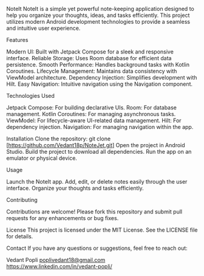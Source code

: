 
NoteIt
NoteIt is a simple yet powerful note-keeping application designed to help you organize your thoughts, ideas, and tasks efficiently. This project utilizes modern Android development technologies to provide a seamless and intuitive user experience.


Features

Modern UI: Built with Jetpack Compose for a sleek and responsive interface.
Reliable Storage: Uses Room database for efficient data persistence.
Smooth Performance: Handles background tasks with Kotlin Coroutines.
Lifecycle Management: Maintains data consistency with ViewModel architecture.
Dependency Injection: Simplifies development with Hilt.
Easy Navigation: Intuitive navigation using the Navigation component.


Technologies Used

Jetpack Compose: For building declarative UIs.
Room: For database management.
Kotlin Coroutines: For managing asynchronous tasks.
ViewModel: For lifecycle-aware UI-related data management.
Hilt: For dependency injection.
Navigation: For managing navigation within the app.


Installation
Clone the repository:
git clone [https://github.com/Vedant18p/NoteJet.git]
Open the project in Android Studio.
Build the project to download all dependencies.
Run the app on an emulator or physical device.


Usage

Launch the NoteIt app.
Add, edit, or delete notes easily through the user interface.
Organize your thoughts and tasks efficiently.


Contributing

Contributions are welcome! Please fork this repository and submit pull requests for any enhancements or bug fixes.

License
This project is licensed under the MIT License. See the LICENSE file for details.

Contact
If you have any questions or suggestions, feel free to reach out:

Vedant Popli
poplivedant18@gmail.com
https://www.linkedin.com/in/vedant-popli/
